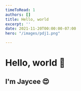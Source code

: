 ```yaml
---
timeToRead: 1
authors: []
title: Hello, world
excerpt: ''
date: 2021-11-20T00:00:00-07:00
hero: "/images/pdj1.png"

---
```

# Hello, world 👋

## I'm Jaycee 😍